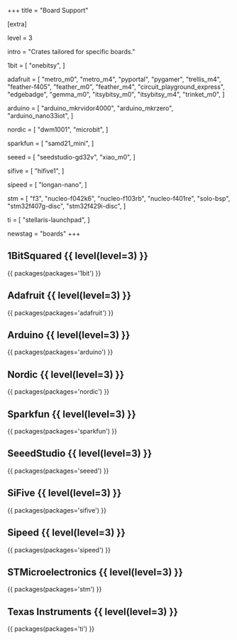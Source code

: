 +++
title = "Board Support"

[extra]

level = 3

intro = "Crates tailored for specific boards."

1bit = [
  "onebitsy",
]

adafruit = [
  "metro_m0",
  "metro_m4",
  "pyportal",
  "pygamer",
  "trellis_m4",
  "feather-f405",
  "feather_m0",
  "feather_m4",
  "circuit_playground_express",
  "edgebadge",
  "gemma_m0",
  "itsybitsy_m0",
  "itsybitsy_m4",
  "trinket_m0",
]

arduino = [
  "arduino_mkrvidor4000",
  "arduino_mkrzero",
  "arduino_nano33iot",
]

nordic = [
  "dwm1001",
  "microbit",
]

sparkfun = [
  "samd21_mini",
]

seeed = [
  "seedstudio-gd32v",
  "xiao_m0",
]

sifive = [
  "hifive1",
]

sipeed = [
  "longan-nano",
]

stm = [
  "f3",
  "nucleo-f042k6",
  "nucleo-f103rb",
  "nucleo-f401re",
  "solo-bsp",
  "stm32f407g-disc",
  "stm32f429i-disc",
]

ti = [
  "stellaris-launchpad",
]

newstag = "boards"
+++

<h2 id="1bit">1BitSquared {{ level(level=3) }}</h2>

{{ packages(packages='1bit') }}

<h2 id="adafruit">Adafruit {{ level(level=3) }}</h2>

{{ packages(packages='adafruit') }}

<h2 id="arduino">Arduino {{ level(level=3) }}</h2>

{{ packages(packages='arduino') }}

<h2 id="nordic">Nordic {{ level(level=3) }}</h2>

{{ packages(packages='nordic') }}

<h2 id="sparkfun">Sparkfun {{ level(level=3) }}</h2>

{{ packages(packages='sparkfun') }}

<h2 id="seeed">SeeedStudio {{ level(level=3) }}</h2>

{{ packages(packages='seeed') }}

<h2 id="sifive">SiFive {{ level(level=3) }}</h2>

{{ packages(packages='sifive') }}

<h2 id="sipeed">Sipeed {{ level(level=3) }}</h2>

{{ packages(packages='sipeed') }}

<h2 id="stm">STMicroelectronics {{ level(level=3) }}</h2>

{{ packages(packages='stm') }}

<h2 id="ti">Texas Instruments {{ level(level=3) }}</h2>

{{ packages(packages='ti') }}

